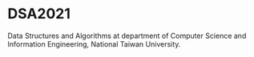 # DSA2021
Data Structures and Algorithms at department of Computer Science and Information Engineering, National Taiwan University.